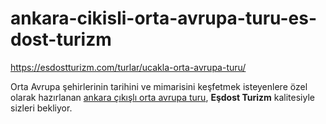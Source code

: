 # ankara-cikisli-orta-avrupa-turu-es-dost-turizm
https://esdostturizm.com/turlar/ucakla-orta-avrupa-turu/


Orta Avrupa şehirlerinin tarihini ve mimarisini keşfetmek isteyenlere özel olarak hazırlanan [ankara çıkışlı orta avrupa turu](https://esdostturizm.com/turlar/ucakla-orta-avrupa-turu/), **Eşdost Turizm** kalitesiyle sizleri bekliyor.
